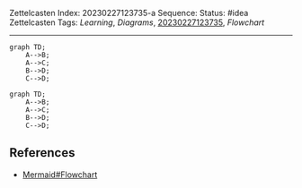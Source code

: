 Zettelcasten Index: 20230227123735-a
Sequence:
Status: #idea
Zettelcasten Tags: *Learning*, *Diagrams*, [20230227123735](20230227123735.md), *Flowchart*

---

````
graph TD;
    A-->B;
    A-->C;
    B-->D;
    C-->D;
````

````mermaid
graph TD;
    A-->B;
    A-->C;
    B-->D;
    C-->D;
````

## References

* [Mermaid#Flowchart](../references/Mermaid.md)
